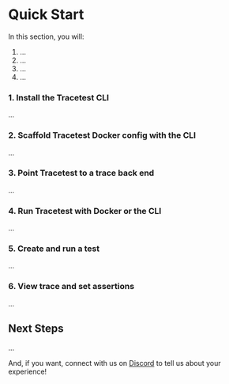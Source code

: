 # Quick Start

In this section, you will:
1. ...
2. ...
3. ...
4. ...

### **1. Install the Tracetest CLI**

...

### **2. Scaffold Tracetest Docker config with the CLI**

...

### **3. Point Tracetest to a trace back end**

...

### **4. Run Tracetest with Docker or the CLI**

...

### **5. Create and run a test**

...

### **6. View trace and set assertions**

...

## Next Steps

...

And, if you want, connect with us on [Discord](https://discord.gg/6zupCZFQbe) to tell us about your experience!